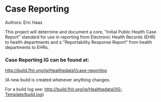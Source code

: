 # Case Reporting 
Authors:  Eric Haas

This project will determine and document a core, "Initial Public Health Case Report" standard for use in reporting from Electronic Health Records (EHR) to health departments and a "Reportability Response Report" from health departments to EHRs.

### Case Reporting IG can be found at:

http://build.fhir.org/ig/Healthedata1/case-reporting

(A new build is created whenever anything changes.

For a build log see: http://build.fhir.org/ig/Healthedata1/IG-Template/build.log)
